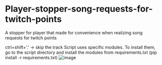# Player-stopper-song-requests-for-twitch-points
A stopper for player that made for convenience when realizing song requests for twitch points

ctrl+shift+'.' -> skip the track
Script uses specific modules. To install them, go to the script directory and install the modules from requirements.txt (pip install -r requirements.txt)
![image](https://github.com/De1ku/player-stopper-song-requests-for-twitch-points/assets/125497407/cfe6afcf-72a0-4ee7-9394-880eed26124f)
